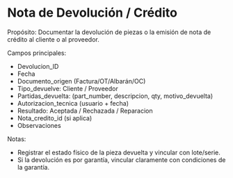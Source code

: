 # Nota de Devolución / Crédito

Propósito: Documentar la devolución de piezas o la emisión de nota de crédito al cliente o al proveedor.

Campos principales:
- Devolucion_ID
- Fecha
- Documento_origen (Factura/OT/Albarán/OC)
- Tipo_devuelve: Cliente / Proveedor
- Partidas_devuelta: (part_number, descripcion, qty, motivo_devuelta)
- Autorizacion_tecnica (usuario + fecha)
- Resultado: Aceptada / Rechazada / Reparacion
- Nota_credito_id (si aplica)
- Observaciones

Notas:
- Registrar el estado físico de la pieza devuelta y vincular con lote/serie.
- Si la devolución es por garantía, vincular claramente con condiciones de la garantía.
